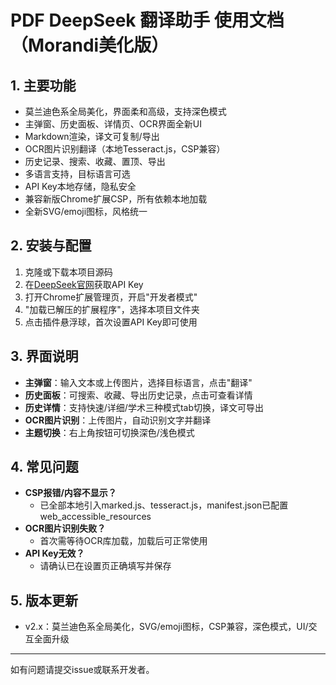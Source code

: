 # PDF DeepSeek 翻译助手 使用文档（Morandi美化版）

## 1. 主要功能
- 莫兰迪色系全局美化，界面柔和高级，支持深色模式
- 主弹窗、历史面板、详情页、OCR界面全新UI
- Markdown渲染，译文可复制/导出
- OCR图片识别翻译（本地Tesseract.js，CSP兼容）
- 历史记录、搜索、收藏、置顶、导出
- 多语言支持，目标语言可选
- API Key本地存储，隐私安全
- 兼容新版Chrome扩展CSP，所有依赖本地加载
- 全新SVG/emoji图标，风格统一

## 2. 安装与配置
1. 克隆或下载本项目源码
2. 在[DeepSeek官网](https://platform.deepseek.com/)获取API Key
3. 打开Chrome扩展管理页，开启"开发者模式"
4. "加载已解压的扩展程序"，选择本项目文件夹
5. 点击插件悬浮球，首次设置API Key即可使用

## 3. 界面说明
- **主弹窗**：输入文本或上传图片，选择目标语言，点击"翻译"
- **历史面板**：可搜索、收藏、导出历史记录，点击可查看详情
- **历史详情**：支持快速/详细/学术三种模式tab切换，译文可导出
- **OCR图片识别**：上传图片，自动识别文字并翻译
- **主题切换**：右上角按钮可切换深色/浅色模式

## 4. 常见问题
- **CSP报错/内容不显示？**
  - 已全部本地引入marked.js、tesseract.js，manifest.json已配置web_accessible_resources
- **OCR图片识别失败？**
  - 首次需等待OCR库加载，加载后可正常使用
- **API Key无效？**
  - 请确认已在设置页正确填写并保存

## 5. 版本更新
- v2.x：莫兰迪色系全局美化，SVG/emoji图标，CSP兼容，深色模式，UI/交互全面升级

---

如有问题请提交issue或联系开发者。